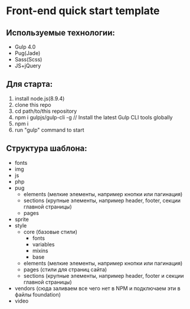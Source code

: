 ﻿# Front-end quick start template

## Используемые технологии:
* Gulp 4.0
* Pug(Jade)
* Sass(Scss)
* JS+jQuery

## Для старта:
1. install node.js(8.9.4)
2. clone this repo
3. cd path/to/this repository
4. npm i gulpjs/gulp-cli -g  // Install the latest Gulp CLI tools globally
5. npm i
6. run "gulp" command to start

## Структура шаблона:
* fonts
* img
* js
* php
* pug
    * elements (мелкие элементы, например кнопки или пагинация)
    * sections (крупные элементы, например header, footer, секции главной страницы)
    * pages
* sprite
* style
  * core (базовые стили)
    * fonts
    * variables
    * mixins
    * base
  * elements (мелкие элементы, например кнопки или пагинация)
  * pages (стили для страниц сайта)
  * sections (крупные элементы, например header, footer и секции главной страницы)
* vendors (сюда заливаем все чего нет в NPM и подключаем эти в файлы foundation)
* video
